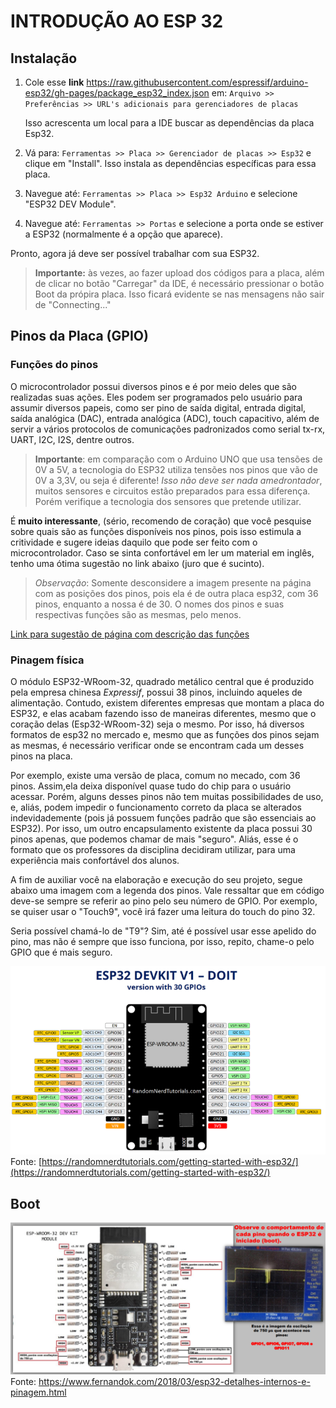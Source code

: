 # INTRODUÇÃO AO ESP 32

## Instalação

1. Cole esse **link** https://raw.githubusercontent.com/espressif/arduino-esp32/gh-pages/package_esp32_index.json em:
      `Arquivo >> Preferências >> URL's adicionais para gerenciadores de placas`

      Isso acrescenta um local para a IDE buscar as dependências da placa Esp32.

2. Vá para: `Ferramentas >> Placa >> Gerenciador de placas >> Esp32` e clique em "Install". Isso instala as dependências específicas para essa placa.

3. Navegue até: `Ferramentas >> Placa >> Esp32 Arduino` e selecione "ESP32 DEV Module".

4. Navegue até: `Ferramentas >> Portas` e selecione a porta onde se estiver a ESP32 (normalmente é a opção que aparece).

Pronto, agora já deve ser possível trabalhar com sua ESP32.

> **Importante:** às vezes, ao fazer upload dos códigos para a placa, além de clicar no botão "Carregar" da IDE, é necessário pressionar o botão Boot da própira placa. Isso ficará evidente se nas mensagens não sair de "Connecting..."

## Pinos da Placa (GPIO)

### Funções do pinos

O microcontrolador possui diversos pinos e é por meio deles que são realizadas suas ações. Eles podem ser programados pelo usuário para assumir diversos papeis, como ser pino de saída digital, entrada digital, saída analógica (DAC), entrada analógica (ADC), touch capacitivo, além de servir a vários protocolos de comunicações padronizados como serial tx-rx, UART, I2C, I2S, dentre outros.

> **Importante**: em comparação com o Arduino UNO que usa tensões de 0V a 5V, a tecnologia do ESP32 utiliza tensões nos pinos que vão de 0V a 3,3V, ou seja é diferente! _Isso não deve ser nada amedrontador_, muitos sensores e circuitos estão preparados para essa diferença. Porém verifique a tecnologia dos sensores que pretende utilizar.

É **muito interessante**, (sério, recomendo de coração) que você pesquise sobre quais são as funções disponíveis nos pinos, pois isso estimula a critividade e sugere ideias daquilo que pode ser feito com o microcontrolador. Caso se sinta confortável em ler um material em inglês, tenho uma ótima sugestão no link abaixo (juro que é sucinto).

> *Observação*: Somente desconsidere a imagem presente na página com as posições dos pinos, pois ela é de outra placa esp32, com 36 pinos, enquanto a nossa é de 30. O nomes dos pinos e suas respectivas funções são as mesmas, pelo menos.

[Link para sugestão de página com descrição das funções](https://randomnerdtutorials.com/esp32-pinout-reference-gpios/)


### Pinagem física

O módulo ESP32-WRoom-32, quadrado metálico central que é produzido pela empresa chinesa *Expressif*, possui 38 pinos, incluindo aqueles de alimentação. Contudo, existem diferentes empresas que montam a placa do ESP32, e elas acabam fazendo isso de maneiras diferentes, mesmo que o coração delas (Esp32-WRoom-32) seja o mesmo. Por isso, há diversos formatos de esp32 no mercado e, mesmo que as funções dos pinos sejam as mesmas, é necessário verificar onde se encontram cada um desses pinos na placa.

Por exemplo, existe uma versão de placa, comum no mecado, com 36 pinos. Assim,ela deixa disponível quase tudo do chip para o usuário acessar. Porém, alguns desses pinos não tem muitas possibilidades de uso, e, aliás, podem impedir o funcionamento correto da placa se alterados indevidademente (pois já possuem funções padrão que são essenciais ao ESP32). Por isso, um outro encapsulamento existente da placa possui 30 pinos apenas, que podemos chamar de mais "seguro". Aliás, esse é o formato que os professores da disciplina decidiram utilizar, para uma experiência mais confortável dos alunos. 

A fim de auxiliar você na elaboração e execução do seu projeto, segue abaixo uma imagem com a legenda dos pinos. Vale ressaltar que em código deve-se sempre se referir ao pino pelo seu número de GPIO. Por exemplo, se quiser usar o "Touch9", você irá fazer uma leitura do touch do pino 32. 

Seria possível chamá-lo de "T9"? Sim, até é possível usar esse apelido do pino, mas não é sempre que isso funciona, por isso, repito, chame-o pelo GPIO que é mais seguro.

![Portas da placa](./img/img1.png)
Fonte: [https://randomnerdtutorials.com/getting-started-with-esp32/](https://randomnerdtutorials.com/getting-started-with-esp32/)


## Boot

![Portas no boot](./img/img2.png)
Fonte: https://www.fernandok.com/2018/03/esp32-detalhes-internos-e-pinagem.html